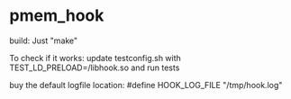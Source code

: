 # pmem_hook

build:
Just "make"

To check if it works:
update testconfig.sh with TEST_LD_PRELOAD=<PathTo>/libhook.so and run tests

buy the default logfile location: 
#define HOOK_LOG_FILE "/tmp/hook.log"

